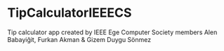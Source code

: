# TipCalculatorIEEECS
Tip calculator app created by IEEE Ege Computer Society members
Alen Babayiğit, Furkan Akman & Gizem Duygu Sönmez
